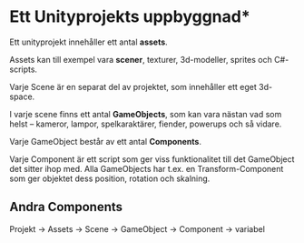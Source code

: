 # Ett Unityprojekts uppbyggnad\*

Ett unityprojekt innehåller ett antal **assets**.

Assets kan till exempel vara **scener**, texturer, 3d-modeller, sprites och C#-scripts.

Varje Scene är en separat del av projektet, som innehåller ett eget 3d-space.

I varje scene finns ett antal **GameObjects**, som kan vara nästan vad som helst – kameror, lampor, spelkaraktärer, fiender, powerups och så vidare.

Varje GameObject består av ett antal **Components**.

Varje Component är ett script som ger viss funktionalitet till det GameObject det sitter ihop med. Alla GameObjects har t.ex. en Transform-Component som ger objektet dess position, rotation och skalning.

## Andra Components&#x20;

Projekt -> Assets -> Scene -> GameObject -> Component -> variabel
